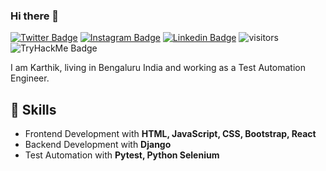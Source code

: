 ### Hi there 👋

[![Twitter Badge](https://img.shields.io/badge/-@eckarthik-1ca0f1??style=flat-square&logo=twitter&labelColor=1ca0f1&logoColor=white)](https://twitter.com/eckarthik) [![Instagram Badge](https://img.shields.io/badge/-@eckarthik-ff7979??style=flat-square&logo=instagram&labelColor=ff7979&logoColor=white)](https://instagram.com/eckarthik) [![Linkedin Badge](https://img.shields.io/badge/-eckarthik-blue?style=flat-square&logo=Linkedin&logoColor=white&link=https://www.linkedin.com/in/arghya-guha-41275b1a0/)](https://www.linkedin.com/in/karthik-e-c-0207476a/) 
![visitors](https://visitor-badge.laobi.icu/badge?page_id=eckarthik.eckarthik)
![TryHackMe Badge](https://tryhackme-badges.s3.amazonaws.com/eckarthik39.png)


I am Karthik, living in Bengaluru India and working as a Test Automation Engineer.

## 🎯  Skills
 - Frontend Development with **HTML, JavaScript, CSS, Bootstrap, React**
 - Backend Development with **Django**
 - Test Automation with **Pytest, Python Selenium**
